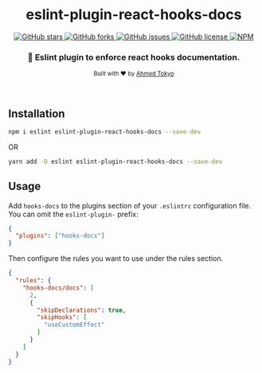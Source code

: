 <h1 align="center"> eslint-plugin-react-hooks-docs </h1>

<p align="center">
  <a href="https://github.com/a-tokyo/eslint-plugin-react-hooks-docs/stargazers">
    <img alt="GitHub stars" src="https://img.shields.io/github/stars/a-tokyo/eslint-plugin-react-hooks-docs?color=0d1117&style=for-the-badge&colorA=1C1D27">
  </a>
  <a href="https://github.com/a-tokyo/eslint-plugin-react-hooks-docs/network">
    <img alt="GitHub forks" src="https://img.shields.io/github/forks/a-tokyo/eslint-plugin-react-hooks-docs?color=0d1117&style=for-the-badge&colorA=1C1D27">
  </a>
  <a href="https://github.com/a-tokyo/eslint-plugin-react-hooks-docs/issues">
    <img alt="GitHub issues" src="https://img.shields.io/github/issues/a-tokyo/eslint-plugin-react-hooks-docs?style=for-the-badge&color=0d1117&colorA=1C1D27">
  </a>
  <a href="httdivs://github.com/a-tokyo/eslint-plugin-react-hooks-docs/blob/develop/LICENSE">
    <img alt="GitHub license" src="https://img.shields.io/github/license/a-tokyo/eslint-plugin-react-hooks-docs?color=0d1117&style=for-the-badge&colorA=1C1D27" />
  </a>
  <a href="https://www.npmjs.com/package/eslint-plugin-react-hooks-docs">
    <img alt="NPM" src="https://img.shields.io/npm/dt/eslint-plugin-react-hooks-docs?color=0d1117&style=for-the-badge&colorA=1C1D27" />
  </a>
</p>

<h3 align="center"> 🚨 Eslint plugin to enforce react hooks documentation. </h3>

<p align="center">
  <sub>Built with ❤︎ by <a href="https://ahmedtokyo.com">Ahmed Tokyo</a>
  <br/>
</p>

<br>

## Installation

```bash
npm i eslint eslint-plugin-react-hooks-docs --save-dev
```
OR
```bash
yarn add -D eslint eslint-plugin-react-hooks-docs --save-dev
```

## Usage

Add `hooks-docs` to the plugins section of your `.eslintrc` configuration file. You can omit the `eslint-plugin-` prefix:

```json
{
  "plugins": ["hooks-docs"]
}
```

Then configure the rules you want to use under the rules section.

```json
{
  "rules": {
    "hooks-docs/docs": [
      2,
      {
        "skipDeclarations": true,
        "skipHooks": [
          "useCustomEffect"
        ]
      }
    ]
  }
}
```
